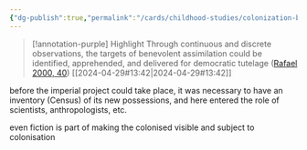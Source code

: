 ```yaml
---
{"dg-publish":true,"permalink":"/cards/childhood-studies/colonization-begins-with-categorization/","created":"2024-04-29T20:05:56.305+08:00","updated":"2024-07-31T16:21:24.255+08:00"}
---
```


> [!annotation-purple] Highlight
>Through continuous and discrete observations, the targets of benevolent assimilation could be identified, apprehended, and delivered for democratic tutelage ([Rafael 2000, 40](zotero://open-pdf/library/items/CQJBIZY8?page=40&annotation=DNLFNLUC))
> [[2024-04-29#13:42\|2024-04-29#13:42]]

before the imperial project could take place, it was necessary to have an inventory (Census) of its new possessions, and here entered the role of scientists, anthropologists, etc.

even fiction is part of making the colonised visible and subject to colonisation